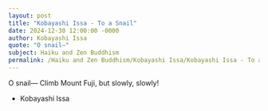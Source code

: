```yaml
---
layout: post
title: "Kobayashi Issa - To a Snail"
date: 2024-12-30 12:00:00 -0000
author: Kobayashi Issa
quote: "O snail—"
subject: Haiku and Zen Buddhism
permalink: /Haiku and Zen Buddhism/Kobayashi Issa/Kobayashi Issa - To a Snail
---
```


O snail—
Climb Mount Fuji,
but slowly, slowly!

- Kobayashi Issa

